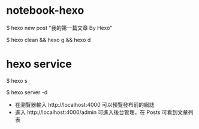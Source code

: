 # notebook-hexo
$ hexo new post "我的第一篇文章 By Hexo"

$ hexo clean && hexo g && hexo d

# hexo service 
$ hexo s

$ hexo server -d


- 在瀏覽器輸入 http://localhost:4000 可以預覽發布前的網誌
- 進入 http://localhost:4000/admin 可進入後台管理，在 Posts 可看到文章列表
